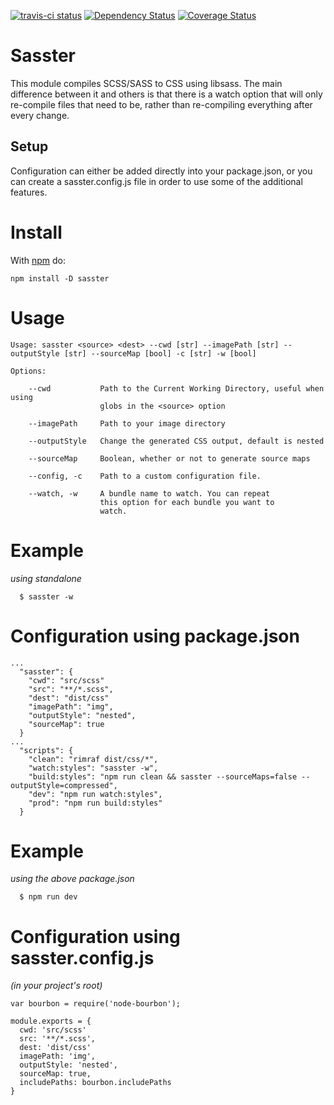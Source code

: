 [![travis-ci status](https://api.travis-ci.org/spencer-leopold/sasster.png)](http://travis-ci.org/#!/spencer-leopold/sasster/builds)
[![Dependency Status](https://david-dm.org/spencer-leopold/sasster.png)](https://david-dm.org/spencer-leopold/sasster)
[![Coverage Status](https://coveralls.io/repos/spencer-leopold/sasster/badge.png)](https://coveralls.io/r/spencer-leopold/sasster)

# Sasster

This module compiles SCSS/SASS to CSS using libsass. The main difference between it and others is that there is a watch option that will only re-compile files that need to be, rather than re-compiling everything after every change.

## Setup

Configuration can either be added directly into your package.json, or you can create a sasster.config.js file in order to use some of the additional features.

# Install

With [npm](http://npmjs.org) do:

```
npm install -D sasster
```

# Usage

```
Usage: sasster <source> <dest> --cwd [str] --imagePath [str] --outputStyle [str] --sourceMap [bool] -c [str] -w [bool]

Options:

    --cwd           Path to the Current Working Directory, useful when using
                    globs in the <source> option

    --imagePath     Path to your image directory

    --outputStyle   Change the generated CSS output, default is nested

    --sourceMap     Boolean, whether or not to generate source maps

    --config, -c    Path to a custom configuration file.

    --watch, -w     A bundle name to watch. You can repeat 
                    this option for each bundle you want to
                    watch.
```

# Example
_using standalone_ 

```
  $ sasster -w
```

# Configuration using package.json

```
...
  "sasster": {
    "cwd": "src/scss"
    "src": "**/*.scss",
    "dest": "dist/css"
    "imagePath": "img",
    "outputStyle": "nested",
    "sourceMap": true
  }
...
  "scripts": {
    "clean": "rimraf dist/css/*",
    "watch:styles": "sasster -w",
    "build:styles": "npm run clean && sasster --sourceMaps=false --outputStyle=compressed",
    "dev": "npm run watch:styles",
    "prod": "npm run build:styles"
  }
```

# Example
_using the above package.json_

```
  $ npm run dev
```

# Configuration using sasster.config.js

_(in your project's root)_

```
var bourbon = require('node-bourbon');

module.exports = {
  cwd: 'src/scss'
  src: '**/*.scss',
  dest: 'dist/css'
  imagePath: 'img',
  outputStyle: 'nested',
  sourceMap: true,
  includePaths: bourbon.includePaths
}
```
